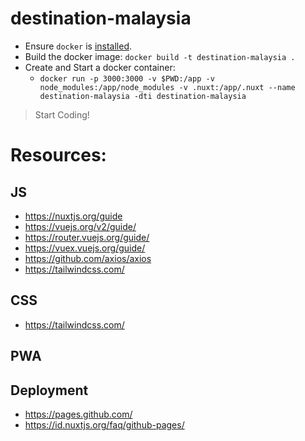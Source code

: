 # destination-malaysia

- Ensure `docker` is [installed](https://docs.docker.com/v17.09/engine/installation/#supported-platforms).
- Build the docker image: `docker build -t destination-malaysia .`
- Create and Start a docker container: 
    - `docker run -p 3000:3000 -v $PWD:/app -v node_modules:/app/node_modules -v .nuxt:/app/.nuxt --name destination-malaysia -dti destination-malaysia`
 > Start Coding!

# Resources:
## JS
- https://nuxtjs.org/guide
- https://vuejs.org/v2/guide/
- https://router.vuejs.org/guide/
- https://vuex.vuejs.org/guide/
- https://github.com/axios/axios
- https://tailwindcss.com/

## CSS
- https://tailwindcss.com/

## PWA

## Deployment
- https://pages.github.com/
- https://id.nuxtjs.org/faq/github-pages/ 
